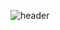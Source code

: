 ![header](https://capsule-render.vercel.app/api?type=venom&color=timeGradient&text=Welcome%20to%20BAN2ARU's%20GitHub%20&animation=scaleIn&fontSize=40&fontAlignY=50&fontAlign=50&height=180)

<!--
**BAN2ARU/BAN2ARU** is a ✨ _special_ ✨ repository because its `README.md` (this file) appears on your GitHub profile.

Here are some ideas to get you started:

- 🔭 I’m currently working on ...
- 🌱 I’m currently learning ...
- 👯 I’m looking to collaborate on ...
- 🤔 I’m looking for help with ...
- 💬 Ask me about ...
- 📫 How to reach me: ...
- 😄 Pronouns: ...
- ⚡ Fun fact: ...
-->


